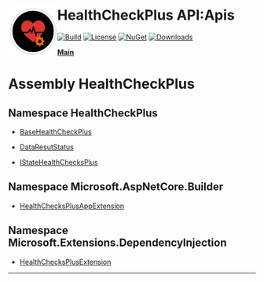 # <img align="left" width="100" height="100" src="../images/icon.png">HealthCheckPlus API:Apis 

[![Build](https://github.com/FRACerqueira/HealthCheckPlus/workflows/Build/badge.svg)](https://github.com/FRACerqueira/HealthCheckPlus/actions/workflows/build.yml)
[![License](https://img.shields.io/badge/License-MIT-brightgreen.svg)](https://github.com/FRACerqueira/HealthCheckPlus/blob/master/LICENSE)
[![NuGet](https://img.shields.io/nuget/v/HealthCheckPlus)](https://www.nuget.org/packages/HealthCheckPlus/)
[![Downloads](https://img.shields.io/nuget/dt/HealthCheckPlus)](https://www.nuget.org/packages/HealthCheckPlus/)

[**Main**](../index.md#table-of-contents)

# Assembly HealthCheckPlus

## Namespace HealthCheckPlus

- [BaseHealthCheckPlus](./healthcheckplus.basehealthcheckplus.md)

- [DataResutStatus](./healthcheckplus.dataresutstatus.md)

- [IStateHealthChecksPlus](./healthcheckplus.istatehealthchecksplus.md)

## Namespace Microsoft.AspNetCore.Builder

- [HealthChecksPlusAppExtension](./microsoft.aspnetcore.builder.healthchecksplusappextension.md)

## Namespace Microsoft.Extensions.DependencyInjection

- [HealthChecksPlusExtension](./microsoft.extensions.dependencyinjection.healthchecksplusextension.md)


- - -

